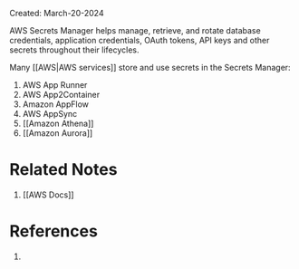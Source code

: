 Created: March-20-2024

AWS Secrets Manager helps manage, retrieve, and rotate database credentials, application credentials, OAuth tokens, API keys and other secrets throughout their lifecycles.

Many [[AWS|AWS services]] store and use secrets in the Secrets Manager:

1. AWS App Runner
2. AWS App2Container
3. Amazon AppFlow
4. AWS AppSync
5. [[Amazon Athena]]
6. [[Amazon Aurora]]

# Related Notes

1. [[AWS Docs]]
# References

1. 
